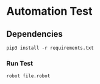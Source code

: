 # Automation Test

## Dependencies

```pip3 install -r requirements.txt```

### Run Test

```robot file.robot```